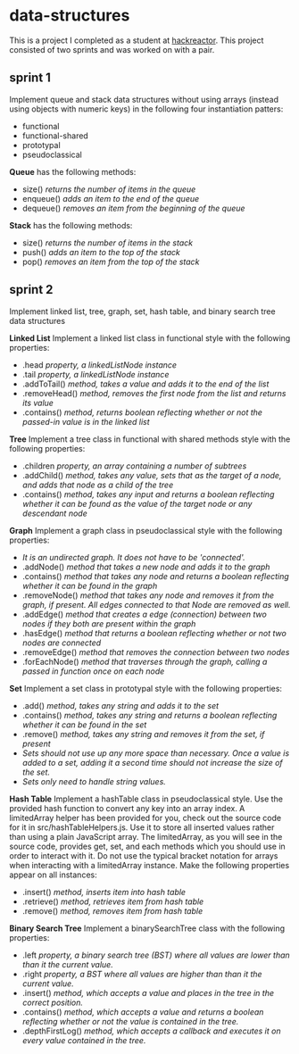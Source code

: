 # data-structures
This is a project I completed as a student at [hackreactor](http://hackreactor.com). This project consisted of two sprints and was worked on with a pair.

## sprint 1
Implement queue and stack data structures without using arrays (instead using objects with numeric keys) in the following four instantiation patters:
* functional
* functional-shared
* prototypal
* pseudoclassical

**Queue** has the following methods:
* size() *returns the number of items in the queue*
* enqueue() *adds an item to the end of the queue*
* dequeue() *removes an item from the beginning of the queue*

**Stack** has the following methods:
* size() *returns the number of items in the stack*
* push() *adds an item to the top of the stack*
* pop() *removes an item from the top of the stack*

## sprint 2
Implement linked list, tree, graph, set, hash table, and binary search tree data structures

**Linked List**
Implement a linked list class in functional style with the following properties:
* .head *property, a linkedListNode instance*
* .tail *property, a linkedListNode instance*
* .addToTail() *method, takes a value and adds it to the end of the list*
* .removeHead() *method, removes the first node from the list and returns its value*
* .contains() *method, returns boolean reflecting whether or not the passed-in value is in the linked list*

**Tree**
Implement a tree class in functional with shared methods style with the following properties:
* .children *property, an array containing a number of subtrees*
* .addChild() *method, takes any value, sets that as the target of a node, and adds that node as a child of the tree*
* .contains() *method, takes any input and returns a boolean reflecting whether it can be found as the value of the target node or any descendant node*

**Graph**
Implement a graph class in pseudoclassical style with the following properties:
* *It is an undirected graph. It does not have to be 'connected'.*
* .addNode() *method that takes a new node and adds it to the graph*
* .contains() *method that takes any node and returns a boolean reflecting whether it can be found in the graph*
* .removeNode() *method that takes any node and removes it from the graph, if present. All edges connected to that Node are removed as well.*
* .addEdge() *method that creates a edge (connection) between two nodes if they both are present within the graph*
* .hasEdge() *method that returns a boolean reflecting whether or not two nodes are connected*
* .removeEdge() *method that removes the connection between two nodes*
* .forEachNode() *method that traverses through the graph, calling a passed in function once on each node*

**Set**
Implement a set class in prototypal style with the following properties:
* .add() *method, takes any string and adds it to the set*
* .contains() *method, takes any string and returns a boolean reflecting whether it can be found in the set*
* .remove() *method, takes any string and removes it from the set, if present*
* *Sets should not use up any more space than necessary. Once a value is added to a set, adding it a second time should not increase the size of the set.*
* *Sets only need to handle string values.*

**Hash Table**
Implement a hashTable class in pseudoclassical style. Use the provided hash function to convert any key into an array index. A limitedArray helper has been provided for you, check out the source code for it in src/hashTableHelpers.js. Use it to store all inserted values rather than using a plain JavaScript array. The limitedArray, as you will see in the source code, provides get, set, and each methods which you should use in order to interact with it. Do not use the typical bracket notation for arrays when interacting with a limitedArray instance. Make the following properties appear on all instances:
* .insert() *method, inserts item into hash table*
* .retrieve() *method, retrieves item from hash table*
* .remove() *method, removes item from hash table*

**Binary Search Tree**
Implement a binarySearchTree class with the following properties:
* .left *property, a binary search tree (BST) where all values are lower than than it the current value.*
* .right *property, a BST where all values are higher than than it the current value.*
* .insert() *method, which accepts a value and places in the tree in the correct position.*
* .contains() *method, which accepts a value and returns a boolean reflecting whether or not the value is contained in the tree.*
* .depthFirstLog() *method, which accepts a callback and executes it on every value contained in the tree.*
